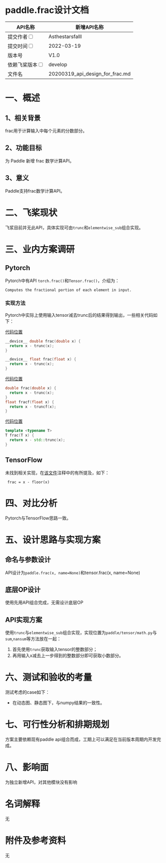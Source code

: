 # paddle.frac设计文档

| API名称                                                      | 新增API名称                     |
| ------------------------------------------------------------ | ------------------------------- |
| 提交作者<input type="checkbox" class="rowselector hidden">   | Asthestarsfalll                 |
| 提交时间<input type="checkbox" class="rowselector hidden">   | 2022-03-19                      |
| 版本号                                                       | V1.0                            |
| 依赖飞桨版本<input type="checkbox" class="rowselector hidden"> | develop                         |
| 文件名                                                       | 20200319_api_design_for_frac.md |


# 一、概述

## 1、相关背景

frac用于计算输入中每个元素的分数部分。

## 2、功能目标

为 Paddle 新增 frac 数学计算API。

## 3、意义

Paddle支持frac数学计算API。

# 二、飞桨现状

飞浆目前并无此API，具体实现可由`trunc`和`elementwise_sub`组合实现。


# 三、业内方案调研

## Pytorch

Pytorch中有API `torch.frac()`和`Tensor.frac()`，介绍为：

```
Computes the fractional portion of each element in input.
```

### 实现方法

Pytorch中实际上使用输入tensor减去trunc后的结果得到输出，一些相关代码如下：

[代码位置](https://github.com/pytorch/pytorch/blob/2d110d514f9611dd00bf63ae5ef7d5ce017c900f/torch/csrc/jit/codegen/cuda/runtime/helpers.cu)

```c++
__device__ double frac(double x) {
  return x - trunc(x);
}

__device__ float frac(float x) {
  return x - trunc(x);
}
```

[代码位置](https://github.com/pytorch/pytorch/blob/3a0c680a14d2f1211adc4dfcc7ab0be5d1f1f214/torch/csrc/jit/codegen/fuser/cpu/resource_strings.h#L46)

```c++
double frac(double x) {
  return x - trunc(x);
}
float fracf(float x) {
  return x - truncf(x);
}
```

[代码位置](https://github.com/pytorch/pytorch/blob/f64906f470916c3edc1937155a8a37e77c35f393/aten/src/ATen/test/vec_test_all_types.h)

```c++
template <typename T>
T frac(T x) {
  return x - std::trunc(x);
}
```

## TensorFlow

未找到相关实现，在[该文件](https://github.com/tensorflow/tensorflow/blob/a0192a3285e2d010ae57a76cc8e8981632655cb9/tensorflow/compiler/mlir/tensorflow/transforms/legalize_hlo_patterns.td#L256)注释中的有所提及，如下：

```
 frac = x - floor(x)
```



# 四、对比分析

Pytorch与TensorFlow思路一致。

# 五、设计思路与实现方案

## 命名与参数设计

API设计为`paddle.frac(x, name=None)`和tensor.frac(x, name=None)

## 底层OP设计

使用先用API组合完成，无需设计底层OP

## API实现方案

使用`trunc`与`elementwise_sub`组合实现，实现位置为`paddle/tensor/math.py`与`sum`,`nansum`等方法放在一起：

1. 首先使用`trunc`获取输入tensor的整数部分；
2. 再用输入x减去上一步得到的整数部分即可获取小数部分。

# 六、测试和验收的考量

测试考虑的case如下：

- 在动态图、静态图下，与numpy结果的一致性。

# 七、可行性分析和排期规划

方案主要依赖现有paddle api组合而成，工期上可以满足在当前版本周期内开发完成。

# 八、影响面

为独立新增API，对其他模块没有影响

# 名词解释

无

# 附件及参考资料

无